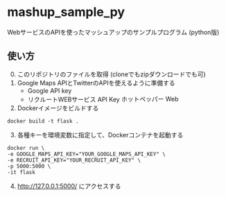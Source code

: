 mashup_sample_py
================

WebサービスのAPIを使ったマッシュアップのサンプルプログラム (python版)

使い方
------
 0. このリポジトリのファイルを取得 (cloneでもzipダウンロードでも可)
 1. Google Maps APIとTwitterのAPIを使えるように準備する
     * Google API key
     * リクルートWEBサービス API Key <a href="http://webservice.recruit.co.jp/"><img src="http://webservice.recruit.co.jp/banner/hotpepper-s.gif" alt="ホットペッパー Webサービス" width="135" height="17" border="0" title="ホットペッパー Webサービス"></a>
 2. Dockerイメージをビルドする
 ```
 docker build -t flask .
 ```
 3. 各種キーを環境変数に指定して、Dockerコンテナを起動する
 ```
 docker run \
 -e GOOGLE_MAPS_API_KEY="YOUR_GOOGLE_MAPS_API_KEY" \
 -e RECRUIT_API_KEY="YOUR_RECRUIT_API_KEY" \
 -p 5000:5000 \
 -it flask
 ```
 4. http://127.0.0.1:5000/ にアクセスする
